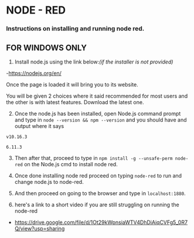 # NODE - RED


### Instructions on installing and running node red.

FOR WINDOWS ONLY
---
1. Install node.js using the link below:*(if the installer is not provided)*

-https://nodejs.org/en/

Once the page is loaded it will bring you to its website.

You will be given 2 choices where it said recommended for most users and the other is with latest features. Download the latest one. 

2. Once the node.js has been installed, open Node.js command prompt and type in `node --version && npm --version` and you should have and output where it says 
```
v10.16.3

6.11.3
```
3. Then after that, proceed to type in `npm install -g --unsafe-perm node-red` on the Node.js cmd to install node red.

4. Once done installing node red proceed on typing `node-red` to run and change node.js to node-red.

5. And then proceed on going to the browser and type in `localhost:1880`.

6. here's a link to a short video if you are still struggling on running the node-red

- https://drive.google.com/file/d/1Ot29kWpnsiaWTV4DhDiAiqCVFg5_0R7Q/view?usp=sharing
